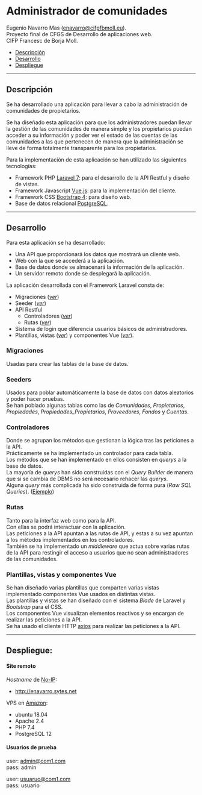 # Administrador de comunidades

Eugenio Navarro Mas (enavarro@cifpfbmoll.eu).   
Proyecto final de CFGS de Desarrollo de aplicaciones web.   
CIFP Francesc de Borja Moll.

- [Descripción](#descripcion)
- [Desarrollo](#desarrollo)
- [Despliegue](#despliegue)

---

## Descripción

Se ha desarrollado una aplicación para llevar a cabo la administración de comunidades de propietarios.

Se ha diseñado esta aplicación para que los administradores puedan llevar la gestión de las comunidades de manera simple y los propietarios puedan acceder a su información y poder ver el estado de las cuentas de las comunidades a las que pertenecen de manera que la administración se lleve de forma totalmente transparente para los propietarios.

Para la implementación de esta aplicación se han utilizado las siguientes tecnologías:
- Framework PHP [Laravel 7](https://laravel.com/): para el desarrollo de la API Restful y diseño de vistas.
- Framework Javascript [Vue.js](https://vuejs.org/): para la implementación del cliente.
- Framework CSS [Bootstrap 4](https://getbootstrap.com/): para diseño web.
- Base de datos relacional [PostgreSQL](https://www.postgresql.org/).

---

## Desarrollo

Para esta aplicación se ha desarrollado:
- Una API que proporcionará los datos que mostrará un cliente web.
- Web con la que se accederá a la aplicación.
- Base de datos donde se almacenará la información de la aplicación.
- Un servidor remoto donde se desplegará la aplicación.

La aplicación desarrollada con el Framework Laravel consta de:
- Migraciones ([*ver*](https://github.com/enm1986/DAW-Proyecto-Final/tree/master/database/migrations)) 
- Seeder ([*ver*](https://github.com/enm1986/DAW-Proyecto-Final/tree/master/database/seeds))
- API Restful
    - Controladores ([*ver*](https://github.com/enm1986/DAW-Proyecto-Final/tree/master/app/Http/Controllers/API))
    - Rutas ([*ver*](https://github.com/enm1986/DAW-Proyecto-Final/tree/master/routes))
- Sistema de login que diferencia usuarios básicos de administradores.
- Plantillas, vistas ([*ver*](https://github.com/enm1986/DAW-Proyecto-Final/tree/master/resources/views)) y componentes Vue ([*ver*](https://github.com/enm1986/DAW-Proyecto-Final/tree/master/resources/js)).


### Migraciones

Usadas para crear las tablas de la base de datos.   

### Seeders
Usados para poblar automáticamente la base de datos con datos aleatorios y poder hacer pruebas.   
Se han poblado algunas tablas como las de *Comunidades*, *Propietarios*, *Propiedades*, *Propiedades_Propietarios*, *Proveedores*, *Fondos* y *Cuentas*.

### Controladores
Donde se agrupan los métodos que gestionan la lógica tras las peticiones a la API.   
Prácticamente se ha implementado un controlador para cada tabla.   
Los métodos que se han implementado en ellos consisten en *querys* a la base de datos.   
La mayoría de *querys* han sido construidas con el *Query Builder* de manera que si se cambia de DBMS no será necesario rehacer las *querys*.   
Alguna *query* más complicada ha sido construida de forma pura (*Raw SQL Queries*). ([Ejemplo](https://github.com/enm1986/DAW-Proyecto-Final/blob/9be8bc494dbbe3a8f994cb4b9d20fc57c1b610c2/app/Http/Controllers/API/ContCuentasController.php#L12))

### Rutas
Tanto para la interfaz web como para la API.   
Con ellas se podrá interactuar con la aplicación.   
Las peticiones a la API apuntan a las rutas de API, y estas a su vez apuntan a los métodos implementados en los controladores.   
También se ha implementado un *middleware* que actua sobre varias rutas de la API para restingir el acceso a usuarios que no sean administradores de las comunidades.   
 
### Plantillas, vistas y componentes Vue
Se han diseñado varias plantillas que comparten varias vistas implementado componentes Vue usados en distintas vistas.   
Las plantillas y vistas se han diseñado con el sistema *Blade* de Laravel y *Bootstrap* para el CSS.   
Los componentes Vue visualizan elementos reactivos y se encargan de realizar las peticiones a la API.   
Se ha usado el cliente HTTP [axios](https://github.com/axios/axios) para realizar las peticiones a la API.   

---

## Despliegue:

#### Site remoto

*Hostname* de [No-IP](https://www.noip.com/):
- http://enavarro.sytes.net

VPS en [Amazon](https://aws.amazon.com/es/): 
- ubuntu 18.04
- Apache 2.4
- PHP 7.4
- PostgreSQL 12 

#### Usuarios de prueba

user: admin@com1.com   
pass: admin   

user: usuaruo@com1.com   
pass: usuario   


